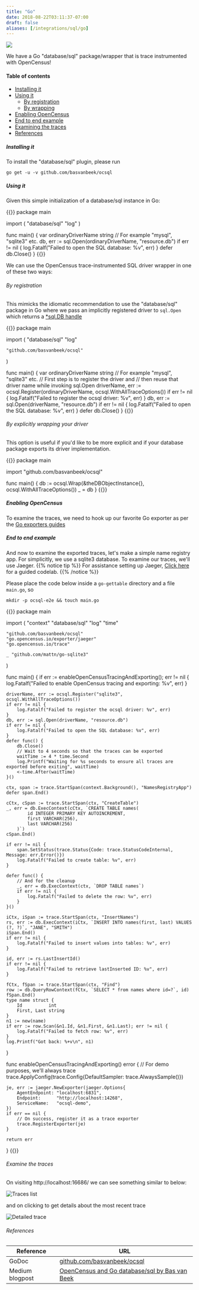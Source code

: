 ```yaml
---
title: "Go"
date: 2018-08-22T03:11:37-07:00
draft: false
aliases: [/integrations/sql/go]
---
```


![](/img/sql-gopher.png)

We have a Go "database/sql" package/wrapper that is trace instrumented with OpenCensus!

#### Table of contents
- [Installing it](#installing-it)
- [Using it](#using-it)
  - [By registration](#by-registration)
  - [By wrapping](#by-explicitly-wrapping-your-driver)
- [Enabling OpenCensus](#enabling-opencensus)
- [End to end example](#end-to-end-example)
- [Examining the traces](#examining-the-traces)
- [References](#references)

##### Installing it

To install the "database/sql" plugin, please run
```shell
go get -u -v github.com/basvanbeek/ocsql
```

##### Using it

Given this simple initialization of a database/sql instance in Go:

{{<highlight go>}}
package main

import (
	"database/sql"
	"log"
)

func main() {
	var ordinaryDriverName string // For example "mysql", "sqlite3" etc.
	db, err := sql.Open(ordinaryDriverName, "resource.db")
	if err != nil {
		log.Fatalf("Failed to open the SQL database: %v", err)
	}
	defer db.Close()
}
{{</highlight>}}

We can use the OpenCensus trace-instrumented SQL driver wrapper in one of these two ways:

###### By registration

This mimicks the idiomatic recommendation to use the "database/sql" package in Go where
we pass an implicitly registered driver to `sql.Open` which returns a [\*sql.DB handle](https://golang.org/pkg/database/sql/#DB)

{{<highlight go>}}
package main

import (
	"database/sql"
	"log"

	"github.com/basvanbeek/ocsql"
)

func main() {
	var ordinaryDriverName string // For example "mysql", "sqlite3" etc.
	// First step is to register the driver and
	// then reuse that driver name while invoking sql.Open
	driverName, err := ocsql.Register(ordinaryDriverName, ocsql.WithAllTraceOptions())
	if err != nil {
		log.Fatalf("Failed to register the ocsql driver: %v", err)
	}
	db, err := sql.Open(driverName, "resource.db")
	if err != nil {
		log.Fatalf("Failed to open the SQL database: %v", err)
	}
	defer db.Close()
}
{{</highlight>}}

###### By explicitly wrapping your driver

This option is useful if you'd like to be more explicit and if your database package exports
its driver implementation.

{{<highlight go>}}
package main

import "github.com/basvanbeek/ocsql"

func main() {
	db := ocsql.Wrap(&theDBObjectInstance{}, ocsql.WithAllTraceOptions())
	_ = db
}
{{</highlight>}}

##### Enabling OpenCensus

To examine the traces, we need to hook up our favorite Go exporter as per the [Go exporters guides](/guides/exporters/supported-exporters/go/)

##### End to end example

And now to examine the exported traces, let's make a simple name registry app.
For simplicitly, we use a sqlite3 database. To examine our traces, we'll use Jaeger.
{{% notice tip %}}
For assistance setting up Jaeger, [Click here](/codelabs/jaeger) for a guided codelab.
{{% /notice %}}

Please place the code below inside a `go-gettable` directory and a file `main.go`, so
```shell
mkdir -p ocsql-e2e && touch main.go
```

{{<highlight go>}}
package main

import (
	"context"
	"database/sql"
	"log"
	"time"

	"github.com/basvanbeek/ocsql"
	"go.opencensus.io/exporter/jaeger"
	"go.opencensus.io/trace"

	_ "github.com/mattn/go-sqlite3"
)

func main() {
	if err := enableOpenCensusTracingAndExporting(); err != nil {
		log.Fatalf("Failed to enable OpenCensus tracing and exporting: %v", err)
	}

	driverName, err := ocsql.Register("sqlite3", ocsql.WithAllTraceOptions())
	if err != nil {
		log.Fatalf("Failed to register the ocsql driver: %v", err)
	}
	db, err := sql.Open(driverName, "resource.db")
	if err != nil {
		log.Fatalf("Failed to open the SQL database: %v", err)
	}
	defer func() {
		db.Close()
		// Wait to 4 seconds so that the traces can be exported
		waitTime := 4 * time.Second
		log.Printf("Waiting for %s seconds to ensure all traces are exported before exiting", waitTime)
		<-time.After(waitTime)
	}()

	ctx, span := trace.StartSpan(context.Background(), "NamesRegistryApp")
	defer span.End()

	cCtx, cSpan := trace.StartSpan(ctx, "CreateTable")
	_, err = db.ExecContext(cCtx, `CREATE TABLE names(
            id INTEGER PRIMARY KEY AUTOINCREMENT,
            first VARCHAR(256),
            last VARCHAR(256)
        )`)
	cSpan.End()

	if err != nil {
		span.SetStatus(trace.Status{Code: trace.StatusCodeInternal, Message: err.Error()})
		log.Fatalf("Failed to create table: %v", err)
	}

	defer func() {
		// And for the cleanup
		_, err = db.ExecContext(ctx, `DROP TABLE names`)
		if err != nil {
			log.Fatalf("Failed to delete the row: %v", err)
		}
	}()

	iCtx, iSpan := trace.StartSpan(ctx, "InsertNames")
	rs, err := db.ExecContext(iCtx, `INSERT INTO names(first, last) VALUES (?, ?)`, "JANE", "SMITH")
	iSpan.End()
	if err != nil {
		log.Fatalf("Failed to insert values into tables: %v", err)
	}

	id, err := rs.LastInsertId()
	if err != nil {
		log.Fatalf("Failed to retrieve lastInserted ID: %v", err)
	}

	fCtx, fSpan := trace.StartSpan(ctx, "Find")
	row := db.QueryRowContext(fCtx, `SELECT * from names where id=?`, id)
	fSpan.End()
	type name struct {
		Id          int
		First, Last string
	}
	n1 := new(name)
	if err := row.Scan(&n1.Id, &n1.First, &n1.Last); err != nil {
		log.Fatalf("Failed to fetch row: %v", err)
	}
	log.Printf("Got back: %+v\n", n1)
}

func enableOpenCensusTracingAndExporting() error {
	// For demo purposes, we'll always trace
	trace.ApplyConfig(trace.Config{DefaultSampler: trace.AlwaysSample()})

	je, err := jaeger.NewExporter(jaeger.Options{
		AgentEndpoint: "localhost:6831",
		Endpoint:      "http://localhost:14268",
		ServiceName:   "ocsql-demo",
	})
	if err == nil {
		// On success, register it as a trace exporter
		trace.RegisterExporter(je)
	}

	return err
}
{{</highlight>}}

###### Examine the traces

On visiting http://localhost:16686/ we can see something similar to below:

![Traces list](/img/ocsql-all-traces.png)

and on clicking to get details about the most recent trace

![Detailed trace](/img/ocsql-detailed-trace.png)

###### References

Reference|URL
---|---
GoDoc|[github.com/basvanbeek/ocsql](https://godoc.org/github.com/basvanbeek/ocsql)
Medium blogpost|[OpenCensus and Go database/sql by Bas van Beek](https://medium.com/@bas.vanbeek/opencensus-and-go-database-sql-322a26be5cc5)
